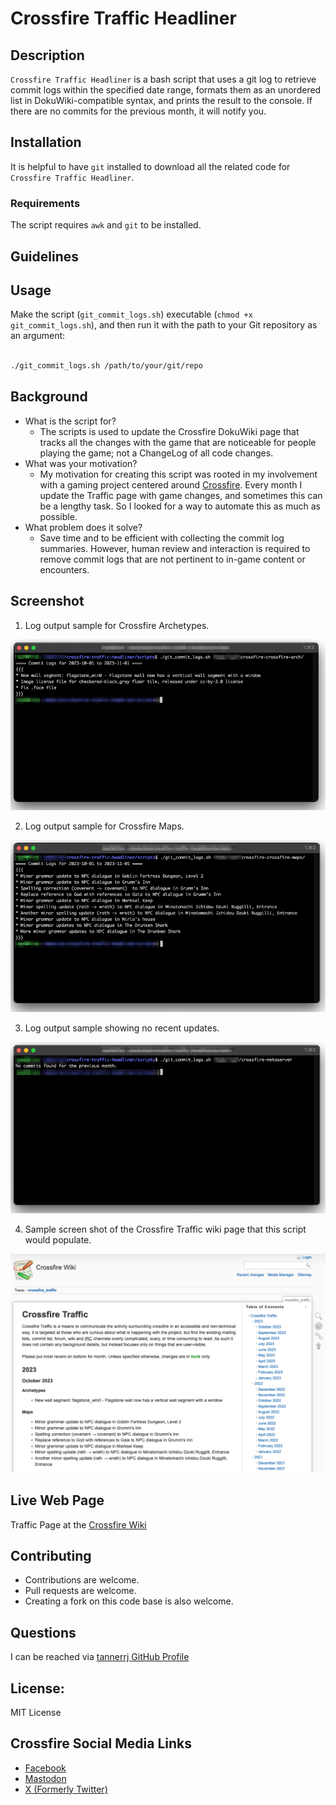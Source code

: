 # Crossfire Traffic Headliner

## Description

`Crossfire Traffic Headliner` is a bash script that uses a git log to retrieve commit logs within the specified date range, formats them as an unordered list in DokuWiki-compatible syntax, and prints the result to the console. If there are no commits for the previous month, it will notify you.

## Installation

It is helpful to have `git` installed to download all the related code for `Crossfire Traffic Headliner`.

### Requirements

The script requires `awk` and `git` to be installed.

## Guidelines

## Usage

Make the script (`git_commit_logs.sh`) executable (`chmod +x git_commit_logs.sh`), and then run it with the path to your Git repository as an argument:

```bash

./git_commit_logs.sh /path/to/your/git/repo

```

## Background

 * What is the script for?
   * The scripts is used to update the Crossfire DokuWiki page that tracks all the changes with the game that are noticeable for people playing the game; not a ChangeLog of all code changes.
 * What was your motivation?
   * My motivation for creating this script was rooted in my involvement with a gaming project centered around [Crossfire](https://sourceforge.net/projects/crossfire/). Every month I update the Traffic page with game changes, and sometimes this can be a lengthy task. So I looked for a way to automate this as much as possible.
 * What problem does it solve?
   * Save time and to be efficient with collecting the commit log summaries. However, human review and interaction is required to remove commit logs that are not pertinent to in-game content or encounters.

## Screenshot

 1. Log output sample for Crossfire Archetypes.  
 
 ![Arch log output](images/crossfire-traffic-headliner_arch.png)
 
 2. Log output sample for Crossfire Maps.  
 
 ![Maps log output](images/crossfire-traffic-headliner_maps.png)
 
 3. Log output sample showing no recent updates.  
 
 ![No updates](images/crossfire-traffic-headliner_no-updates.png)
 
 4. Sample screen shot of the Crossfire Traffic wiki page that this script would populate.  
 
 ![Crossfire Traffic Wiki page](images/crossfire-wiki-traffic-page.png)

## Live Web Page

Traffic Page at the [Crossfire Wiki](http://wiki.cross-fire.org/dokuwiki/doku.php/crossfire_traffic)

## Contributing

 * Contributions are welcome.
 * Pull requests are welcome.
 * Creating a fork on this code base is also welcome.

## Questions

I can be reached via [tannerrj GitHub Profile](https://github.com/tannerrj)

## License:

MIT License

## Crossfire Social Media Links

 * [Facebook](https://www.facebook.com/crossfireproject/)
 * [Mastodon](https://mastodon.social/@crossfiremrpg)
 * [X (Formerly Twitter)](https://twitter.com/crossfiremrpg/)